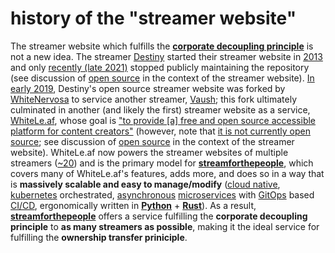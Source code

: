# history of the "streamer website"

The streamer website which fulfills the [**corporate decoupling principle**](https://github.com/streamforthepeople/philosophy#core-principles) is not a new idea. The streamer [Destiny](https://destiny.gg) started their streamer website in [2013](https://github.com/destinygg/website/commit/0fcd5fbe5adfdab1e1392bb79924c09760eac5a4) and only [recently (late 2021)](https://github.com/destinygg/website/commit/4f4077671080bb9449435a8bb29f4379eb19a605) stopped publicly maintaining the repository (see discussion of [open source](https://github.com/streamforthepeople/philosophy#open-source-todo) in the context of the streamer website). [In early 2019](https://github.com/ILiedAboutCake/blog/blob/master/content/posts/04-22-2021-a-timeline-of-destinygg-website-and-forks.md#vaush-and-whiteleaf-sites), Destiny's open source streamer website was forked by [WhiteNervosa](https://github.com/WhiteNervosa) to service another streamer, [Vaush](vaush.gg); this fork ultimately culminated in another (and likely the first) streamer website as a service, [WhiteLe.af](https://www.whitefore.st/), whose goal is ["to provide [a] free and open source accessible platform for content creators"](https://www.whitefore.st/) (however, note that [it is not currently open source](https://github.com/WhiteNervosa/WhiteNervosa/blob/main/README.md?plain=1#L8); see discussion of [open source](https://github.com/streamforthepeople/philosophy#open-source-todo) in the context of the streamer website). WhiteLe.af now powers the streamer websites of multiple streamers ([~20](https://www.whitefore.st/)) and is the primary model for [**streamforthepeople**](https://streamforthepeople.com), which covers many of WhiteLe.af's features, adds more, and does so in a way that is **massively scalable and easy to manage/modify** ([cloud native](https://en.wikipedia.org/wiki/Cloud_native_computing), [kubernetes](https://kubernetes.io/) orchestrated, [asynchronous](https://en.wikipedia.org/wiki/Asynchrony_(computer_programming)) [microservices](https://en.wikipedia.org/wiki/Microservices) with [GitOps](https://about.gitlab.com/topics/gitops/) based [CI/CD](https://en.wikipedia.org/wiki/CI/CD), ergonomically written in [**Python**](https://www.python.org/) + [**Rust**](https://www.rust-lang.org/)). As a result, [**streamforthepeople**](https://streamforthepeople.com) offers a service fulfilling the **corporate decoupling principle** to **as many streamers as possible**, making it the ideal service for fulfilling the **ownership transfer priniciple**.
